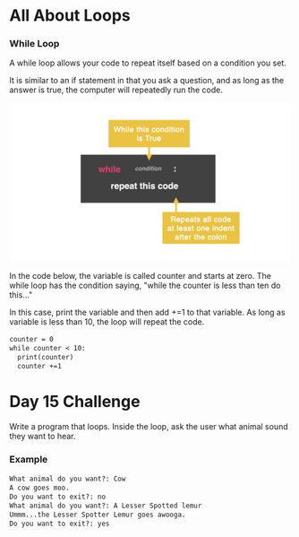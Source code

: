 # All About Loops

### While Loop
A while loop allows your code to repeat itself based on a condition you set.

It is similar to an if statement in that you ask a question, and as long as the answer is true, the computer will repeatedly run the code.

![alt text](image.png)

In the code below, the variable is called counter and starts at zero. The while loop has the condition saying, "while the counter is less than ten do this..."

In this case, print the variable and then add +=1 to that variable. As long as variable is less than 10, the loop will repeat the code.

```PY
counter = 0
while counter < 10:
  print(counter)
  counter +=1
  ```

# Day 15 Challenge

Write a program that loops. Inside the loop, ask the user what animal sound they want to hear.

### Example
```PY
What animal do you want?: Cow
A cow goes moo.
Do you want to exit?: no
What animal do you want?: A Lesser Spotted lemur
Ummm...the Lesser Spotter Lemur goes awooga.
Do you want to exit?: yes
```